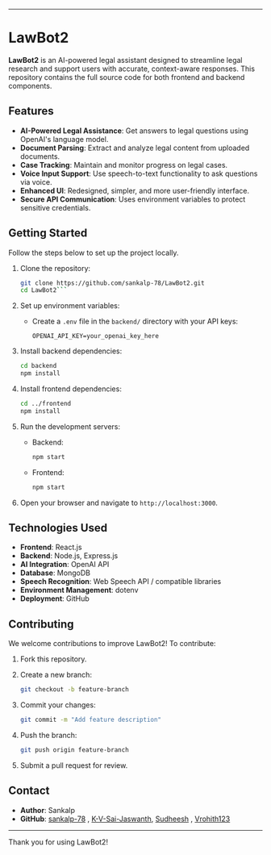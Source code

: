 
---

# LawBot2

**LawBot2** is an AI-powered legal assistant designed to streamline legal research and support users with accurate, context-aware responses. This repository contains the full source code for both frontend and backend components.

## Features

- **AI-Powered Legal Assistance**: Get answers to legal questions using OpenAI's language model.
- **Document Parsing**: Extract and analyze legal content from uploaded documents.
- **Case Tracking**: Maintain and monitor progress on legal cases.
- **Voice Input Support**: Use speech-to-text functionality to ask questions via voice.
- **Enhanced UI**: Redesigned, simpler, and more user-friendly interface.
- **Secure API Communication**: Uses environment variables to protect sensitive credentials.

## Getting Started

Follow the steps below to set up the project locally.

1. Clone the repository:
   ```bash
   git clone https://github.com/sankalp-78/LawBot2.git
   cd LawBot2```

2. Set up environment variables:

   * Create a `.env` file in the `backend/` directory with your API keys:

     ```
     OPENAI_API_KEY=your_openai_key_here
     ```

3. Install backend dependencies:

   ```bash
   cd backend
   npm install
   ```

4. Install frontend dependencies:

   ```bash
   cd ../frontend
   npm install
   ```

5. Run the development servers:

   * Backend:

     ```bash
     npm start
     ```
   * Frontend:

     ```bash
     npm start
     ```

6. Open your browser and navigate to `http://localhost:3000`.

## Technologies Used

* **Frontend**: React.js
* **Backend**: Node.js, Express.js
* **AI Integration**: OpenAI API
* **Database**: MongoDB
* **Speech Recognition**: Web Speech API / compatible libraries
* **Environment Management**: dotenv
* **Deployment**: GitHub

## Contributing

We welcome contributions to improve LawBot2! To contribute:

1. Fork this repository.
2. Create a new branch:

   ```bash
   git checkout -b feature-branch
   ```
3. Commit your changes:

   ```bash
   git commit -m "Add feature description"
   ```
4. Push the branch:

   ```bash
   git push origin feature-branch
   ```
5. Submit a pull request for review.


## Contact

* **Author**: Sankalp
* **GitHub**: [sankalp-78](https://github.com/sankalp-78) , [K-V-Sai-Jaswanth](https://github.com/K-V-Sai-Jaswanth), [Sudheesh](https://github.com/Sudheesh313) , [Vrohith123](https://github.com/Vrohith123)

---

Thank you for using LawBot2!

